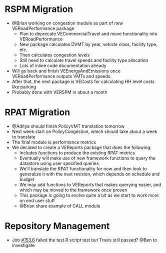 # RSPM Migration
  - @Brian working on congestion module as part of new VERoadPerformance package
    - Plan to deprecate VECommercialTravel and move functionality into VERoadPerformance 
    - New package calculates DVMT by year, vehicle class, facility type, etc.
    - Then calculates congestion levels
    - Still need to calculate travel speeds and facility type allocation
    - Lots of inline code documentation already
  - Will go back and finish VEEnergyAndEmissions once VERoadPerformance outputs VMTs and speeds
  - After that, the next package is VECosts for calculating HH level costs like parking
  - Probably done with VERSPM in about a month

# RPAT Migration
  - @Aditya should finish PolicyVMT translation tomorrow
  - Next week start on PolicyCongestion, which should take about a week to translate
  - The final module is performance metrics
  - We decided to create a VEReports package that does the following:
    - Includes functions to produce the existing RPAT metrics
    - Eventually will make use of new framework functions to query the datastore using user specified queries
    - We'll translate the RPAT functionality for now and then look to generalize it with the next revision, which depends on schedule and budget
    - We may add functions to VEReports that makes querying easier, and which may be moved to the framework once proven
    - This package is going to evolve quite a bit as we start to work more on end user stuff
    - @Brian share example of CALL module

# Repository Management
  - Job [#153.6](https://travis-ci.org/gregorbj/VisionEval/jobs/347814107) failed the test.R script test but Travis still passed?  @Ben to investigate

